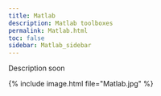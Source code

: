 ```yaml
---
title: Matlab
description: Matlab toolboxes
permalink: Matlab.html
toc: false
sidebar: Matlab_sidebar
---
```


Description soon

{% include image.html file="Matlab.jpg" %}


